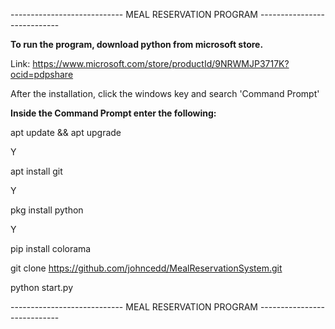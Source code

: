 ---------------------------- MEAL RESERVATION PROGRAM ----------------------------

**To run the program, download python from microsoft store.**

Link: https://www.microsoft.com/store/productId/9NRWMJP3717K?ocid=pdpshare

After the installation, click the windows key and search 'Command Prompt'

**Inside the Command Prompt enter the following:**

apt update && apt upgrade

Y

apt install git

Y

pkg install python

Y

pip install colorama

git clone https://github.com/johncedd/MealReservationSystem.git

python start.py

---------------------------- MEAL RESERVATION PROGRAM ----------------------------
